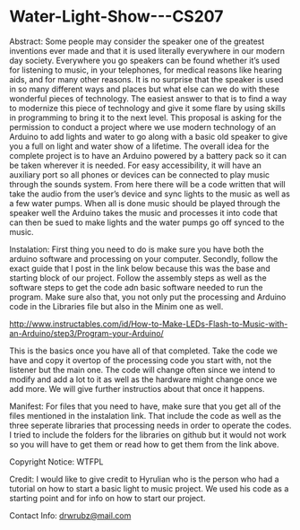# Water-Light-Show---CS207
Abstract: Some people may consider the speaker one of the greatest inventions ever made and that it is used literally everywhere in our modern day society. Everywhere you go speakers can be found whether it’s used for listening to music, in your telephones, for medical reasons like hearing aids, and for many other reasons. It is no surprise that the speaker is used in so many different ways and places but what else can we do with these wonderful pieces of technology. The easiest answer to that is to find a way to modernize this piece of technology and give it some flare by using skills in programming to bring it to the next level. This proposal is asking for the permission to conduct a project where we use modern technology of an Arduino to add lights and water to go along with a basic old speaker to give you a full on light and water show of a lifetime. The overall idea for the complete project is to have an Arduino powered by a battery pack so it can be taken wherever it is needed. For easy accessibility, it will have an auxiliary port so all phones or devices can be connected to play music through the sounds system. From here there will be a code written that will take the audio from the user’s device and sync lights to the music as well as a few water pumps. When all is done music should be played through the speaker well the Arduino takes the music and processes it into code that can then be sued to make lights and the water pumps go off synced to the music.

Instalation: First thing you need to do is make sure you have both the arduino software and processing on your computer. Secondly, follow the exact guide that I post in the link below because this was the base and starting block of our project. Follow the assembly steps as well as the software steps to get the code adn basic software needed to run the program. Make sure also that, you not only put the processing and Arduino code in the Libraries file but also in the Minim one as well.

http://www.instructables.com/id/How-to-Make-LEDs-Flash-to-Music-with-an-Arduino/step3/Program-your-Arduino/

This is the basics once you have all of that completed. Take the code we have and copy it overtop of the processing code you start with, not the listener but the main one. The code will change often since we intend to modify and add a lot to it as well as the hardware might change once we add more. We will give further instructios about that once it happens.

Manifest: For files that you need to have, make sure that you get all of the files mentioned in the instalation link. That include the code as well as the three seperate libraries that processing needs in order to operate the codes. I tried to include the folders for the libraries on github but it would not work so you will have to get them or read how to get them from the link above.

Copyright Notice: WTFPL

Credit: I would like to give credit to Hyrulian who is the person who had a tutorial on how to start a basic light to music project. We used his code as a starting point and for info on how to start our project.

Contact Info: drwrubz@mail.com

